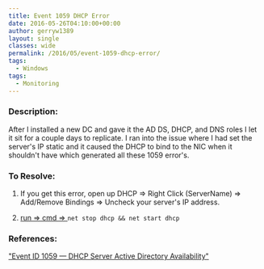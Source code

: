 ```yaml
---
title: Event 1059 DHCP Error
date: 2016-05-26T04:10:00+00:00
author: gerryw1389
layout: single
classes: wide
permalink: /2016/05/event-1059-dhcp-error/
tags:
  - Windows
tags:
  - Monitoring
---
```

<!--more-->

### Description:

After I installed a new DC and gave it the AD DS, DHCP, and DNS roles I let it sit for a couple days to replicate. I ran into the issue where I had set the server's IP static and it caused the DHCP to bind to the NIC when it shouldn't have which generated all these 1059 error's.

### To Resolve:

1. If you get this error, open up DHCP => Right Click (ServerName) => Add/Remove Bindings => Uncheck your server's IP address.

2. [run => cmd => ](https://automationadmin.com/2016/05/command-prompt-overview/) `net stop dhcp && net start dhcp`

### References:

["Event ID 1059 — DHCP Server Active Directory Availability"](https://technet.microsoft.com/en-us/library/cc774849(v=ws.10).aspx)